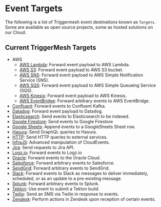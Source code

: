 # Event Targets

The following is a list of Triggermesh event destinations known as `Targets`. Some are available as open source projects, some as hosted solutions on our Cloud.

## Current TriggerMesh Targets

- AWS
    - [AWS Lambda](./awslambda.md): Forward event payload to AWS Lambda.
    - [AWS S3](./awss3.md): Forward event payload to AWS S3 bucket.
    - [AWS SNS](./awssns.md): Forward event payload to AWS Simple Notification Service (SNS).
    - [AWS SQS](./awssqs.md): Forward event payload to AWS Simple Queueing Service (SQS).
    - [AWS Kinesis](./awskinesis.md): Forward event payload to AWS Kinesis.
    - [AWS EventBridge](./awseventbridge.md): Forward arbitrary events to AWS EventBridge.
- [Confluent](./confluent.md): Forward events to Confluent Kafka.
- [Datadog](./datadog.md): Forward event payload to Datadog.
- [Elasticsearch](./elasticsearch.md): Send events to Elasticsearch to be indexed.
- [Google Firestore](./googlefirestore.md): Send events to Google Firestore
- [Google Sheets](./googlesheets.md): Append events to a GoogleSheets Sheet row.
- [Hasura](./hasura.md): Send GraphQL queries to Hasura.
- [HTTP](./http.md): Send HTTP queries to external services.
- [InfraJS](./infrajs.md): Advanced manipulation of CloudEvents.
- [Jira](./jira.md): Send requests to Jira API.
- [Logz.io](./logz.md): Forward events to Logz.io
- [Oracle](./oracle.md): Forward events to the Oracle Cloud.
- [Salesforce](./salesforce.md): Forward arbitrary events to Salesforce.
- [SendGrid](./sendgrid.md): Forward arbitrary events to SendGrid.
- [Slack](./slack.md): Forward events to Slack as messages to deliver immediately, scheduled, or as an update to a pre-existing message.
- [Splunk](./splunk.md): Forward arbitrary events to Splunk.
- [Tekton](./tekton.md): Use event to submit a Tekton build.
- [Twilio](./twilio.md): Send an SMS via Twilio in response to events.
- [Zendesk](./zendesk.md): Perform actions in Zendesk upon reception of certain events.